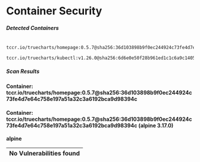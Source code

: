 # Container Security

##### Detected Containers

          tccr.io/truecharts/homepage:0.5.7@sha256:36d103898b9f0ec244924c73fe4d7e64c758e197a51a32c3a6192bca9d98394c
          tccr.io/truecharts/kubectl:v1.26.0@sha256:6d6e0e50f28b961ed1c1c6a9c140553238641591fbdc9ac7c1a348636f78c552

##### Scan Results

**Container: tccr.io/truecharts/homepage:0.5.7@sha256:36d103898b9f0ec244924c73fe4d7e64c758e197a51a32c3a6192bca9d98394c**

#### Container: tccr.io/truecharts/homepage:0.5.7@sha256:36d103898b9f0ec244924c73fe4d7e64c758e197a51a32c3a6192bca9d98394c (alpine 3.17.0)
    

**alpine**

      
| No Vulnerabilities found         |
|:---------------------------------|

      

